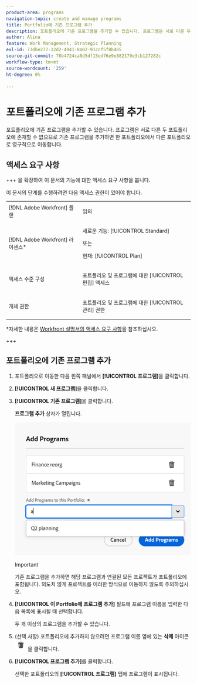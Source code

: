 ```yaml
---
product-area: programs
navigation-topic: create and manage programs
title: Portfolio에 기존 프로그램 추가
description: 포트폴리오에 기존 프로그램을 추가할 수 있습니다. 프로그램은 서로 다른 두 포트폴리오에 존재할 수 없으므로 기존 프로그램을 추가하면 한 포트폴리오에서 다른 포트폴리오로 영구적으로 이동합니다.
author: Alina
feature: Work Management, Strategic Planning
exl-id: 73dbe277-12d2-4041-8a02-91ccf5f8b465
source-git-commit: 78b4724ca8d5df15ed76e9e882179e3cb127282c
workflow-type: tm+mt
source-wordcount: '259'
ht-degree: 0%

---
```


# 포트폴리오에 기존 프로그램 추가

<!--Audited: 5/2025-->

<!--<span class="preview">The highlighted information on this page refers to functionality not yet generally available. It is available only in the Preview environment for all customers. The same features will also be available in the Production environment for all customers after a week from the Preview release. </span>   

<span class="preview">For more information, see [Interface modernization](/help/quicksilver/product-announcements/product-releases/interface-modernization/interface-modernization.md). </span>-->

포트폴리오에 기존 프로그램을 추가할 수 있습니다. 프로그램은 서로 다른 두 포트폴리오에 존재할 수 없으므로 기존 프로그램을 추가하면 한 포트폴리오에서 다른 포트폴리오로 영구적으로 이동합니다.

## 액세스 요구 사항

+++ 을 확장하여 이 문서의 기능에 대한 액세스 요구 사항을 봅니다.

이 문서의 단계를 수행하려면 다음 액세스 권한이 있어야 합니다.

<table style="table-layout:auto"> 
 <col> 
 <col> 
 <tbody> 
  <tr> 
   <td role="rowheader">[!DNL Adobe Workfront] 플랜</td> 
   <td> <p>임의</p> </td> 
  </tr> 
  <tr> 
   <td role="rowheader">[!DNL Adobe Workfront] 라이센스*</td> 
   <td> <p>새로운 기능: [!UICONTROL Standard] </p><p>또는 </p><p>현재: [!UICONTROL Plan] </p> </td> 
  </tr> 
  <tr> 
   <td role="rowheader">액세스 수준 구성</td> 
   <td> <p>포트폴리오 및 프로그램에 대한 [!UICONTROL 편집] 액세스 </p> </td> 
  </tr> 
  <tr> 
   <td role="rowheader">개체 권한</td> 
   <td> <p>포트폴리오 및 프로그램에 대한 [!UICONTROL 관리] 권한</p> </td> 
  </tr> 
 </tbody> 
</table>

*자세한 내용은 [Workfront 설명서의 액세스 요구 사항](/help/quicksilver/administration-and-setup/add-users/access-levels-and-object-permissions/access-level-requirements-in-documentation.md)을 참조하십시오.

+++

## 포트폴리오에 기존 프로그램 추가

1. 포트폴리오로 이동한 다음 왼쪽 패널에서 **[!UICONTROL 프로그램]**&#x200B;을 클릭합니다.
1. **[!UICONTROL 새 프로그램]**&#x200B;을 클릭합니다.
1. **[!UICONTROL 기존 프로그램]**&#x200B;을 클릭합니다.

   **프로그램 추가** 상자가 열립니다. <!--check screen shot - I logged changes for this casing-->

   ![프로그램 추가](assets/add-programs-box.png)

   >[!IMPORTANT]
   >
   >기존 프로그램을 추가하면 해당 프로그램과 연결된 모든 프로젝트가 포트폴리오에 포함됩니다. 의도치 않게 프로젝트를 이러한 방식으로 이동하지 않도록 주의하십시오.

1. **[!UICONTROL 이 Portfolio에 프로그램 추가]** 필드에 프로그램 이름을 입력한 다음 목록에 표시될 때 선택합니다. <!--see the name of this field, I suggested changes here-->

   두 개 이상의 프로그램을 추가할 수 있습니다.

1. (선택 사항) 포트폴리오에 추가하지 않으려면 프로그램 이름 옆에 있는 **삭제** 아이콘 ![삭제 아이콘](assets/delete-icon.png)을 클릭합니다.

1. **[!UICONTROL 프로그램 추가]**&#x200B;를 클릭합니다. <!--check this button in the UI after they implemented the changes??-->

   선택한 포트폴리오의 **[!UICONTROL 프로그램]** 탭에 프로그램이 표시됩니다.
